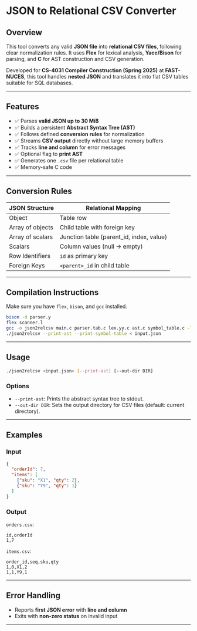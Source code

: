 # JSON to Relational CSV Converter

## Overview

This tool converts any valid **JSON file** into **relational CSV files**, following clear normalization rules. It uses **Flex** for lexical analysis, **Yacc/Bison** for parsing, and **C** for AST construction and CSV generation.

Developed for **CS-4031 Compiler Construction (Spring 2025)** at **FAST-NUCES**, this tool handles **nested JSON** and translates it into flat CSV tables suitable for SQL databases.

---

## Features

* ✅ Parses **valid JSON up to 30 MiB**
* ✅ Builds a persistent **Abstract Syntax Tree (AST)**
* ✅ Follows defined **conversion rules** for normalization
* ✅ Streams **CSV output** directly without large memory buffers
* ✅ Tracks **line and column** for error messages
* ✅ Optional flag to **print AST**
* ✅ Generates one `.csv` file per relational table
* ✅ Memory-safe C code

---

## Conversion Rules

| JSON Structure   | Relational Mapping                        |
| ---------------- | ----------------------------------------- |
| Object           | Table row                                 |
| Array of objects | Child table with foreign key              |
| Array of scalars | Junction table (parent\_id, index, value) |
| Scalars          | Column values (null → empty)              |
| Row Identifiers  | `id` as primary key                       |
| Foreign Keys     | `<parent>_id` in child table              |

---


## Compilation Instructions

Make sure you have `flex`, `bison`, and `gcc` installed.

```bash
bison -d parser.y
flex scanner.l
gcc -o json2relcsv main.c parser.tab.c lex.yy.c ast.c symbol_table.c -ly -ll
./json2relcsv --print-ast --print-symbol-table < input.json 
```

---

## Usage

```bash
./json2relcsv <input.json> [--print-ast] [--out-dir DIR]
```

### Options

* `--print-ast`: Prints the abstract syntax tree to stdout.
* `--out-dir DIR`: Sets the output directory for CSV files (default: current directory).

---

## Examples

### Input

```json
{
  "orderId": 7,
  "items": [
    {"sku": "X1", "qty": 2},
    {"sku": "Y9", "qty": 1}
  ]
}
```

### Output

`orders.csv`:

```
id,orderId
1,7
```

`items.csv`:

```
order_id,seq,sku,qty
1,0,X1,2
1,1,Y9,1
```

---

## Error Handling

* Reports **first JSON error** with **line and column**
* Exits with **non-zero status** on invalid input

---



